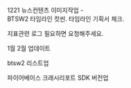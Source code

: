 1221 뉴스컨텐츠 이미지작업 -  
BTSW2 타임라인 컷씬. 타임라인 기획서 체크.

지표관련 로그 필요하면 요청해주세요.

1월 2월 업데이트 
 
btsw2 
리스트업 

파이어베이스 크래시리포트 SDK 버전업 

